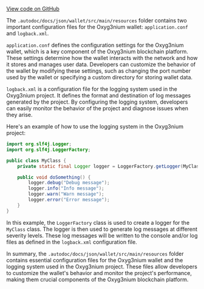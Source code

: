 [View code on GitHub](https://github.com/oxyg3nium/oxyg3nium/.autodoc/docs/json/wallet/src/main/resources)

The `.autodoc/docs/json/wallet/src/main/resources` folder contains two important configuration files for the Oxyg3nium wallet: `application.conf` and `logback.xml`.

`application.conf` defines the configuration settings for the Oxyg3nium wallet, which is a key component of the Oxyg3nium blockchain platform. These settings determine how the wallet interacts with the network and how it stores and manages user data. Developers can customize the behavior of the wallet by modifying these settings, such as changing the port number used by the wallet or specifying a custom directory for storing wallet data.

`logback.xml` is a configuration file for the logging system used in the Oxyg3nium project. It defines the format and destination of log messages generated by the project. By configuring the logging system, developers can easily monitor the behavior of the project and diagnose issues when they arise.

Here's an example of how to use the logging system in the Oxyg3nium project:

```java
import org.slf4j.Logger;
import org.slf4j.LoggerFactory;

public class MyClass {
    private static final Logger logger = LoggerFactory.getLogger(MyClass.class);

    public void doSomething() {
        logger.debug("Debug message");
        logger.info("Info message");
        logger.warn("Warn message");
        logger.error("Error message");
    }
}
```

In this example, the `LoggerFactory` class is used to create a logger for the `MyClass` class. The logger is then used to generate log messages at different severity levels. These log messages will be written to the console and/or log files as defined in the `logback.xml` configuration file.

In summary, the `.autodoc/docs/json/wallet/src/main/resources` folder contains essential configuration files for the Oxyg3nium wallet and the logging system used in the Oxyg3nium project. These files allow developers to customize the wallet's behavior and monitor the project's performance, making them crucial components of the Oxyg3nium blockchain platform.
